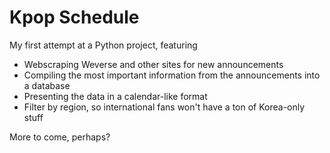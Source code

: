 # Kpop Schedule
My first attempt at a Python project, featuring
- Webscraping Weverse and other sites for new announcements
- Compiling the most important information from the announcements into a database
- Presenting the data in a calendar-like format
- Filter by region, so international fans won't have a ton of Korea-only stuff

More to come, perhaps?
